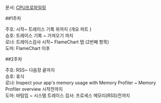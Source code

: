 
문서: [CPU프로파일링](https://developer.android.com/studio/profile/android-profiler?hl=en)

##1주차 

주호:  시작~ 트레이스 기록 위까지 (개요 파트 )  
승호: 트레이스 기록 ~ 가져오기 까지   
로너: 트레이스검사 시작~ FlameChart 탭 (2번째 항목)  
도마: FlameChart 이후 

##2주차


주호:  RSS~ 다음장 끝까지  
승호:  휴식   
로너:  Inspect your app's memory usage with Memory Profiler ~ Memory Profiler overview 시작전까지   
도마:  바텀업 ~ 시스템 트레이스 검사: 프로세스 메모리(RSS)전까지  
